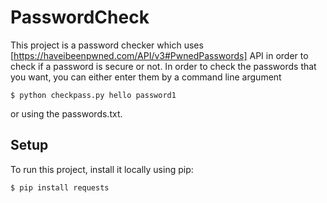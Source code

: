 # PasswordCheck

This project is a password checker which uses [https://haveibeenpwned.com/API/v3#PwnedPasswords] API in order to check if a password is secure or not.
In order to check the passwords that you want, you can either enter them by a command line argument

```
$ python checkpass.py hello password1  
```

or using the passwords.txt.

## Setup
To run this project, install it locally using pip:

```
$ pip install requests
```
